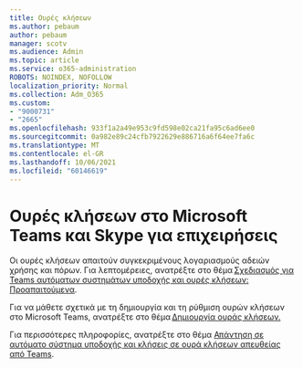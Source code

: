 ```yaml
---
title: Ουρές κλήσεων
ms.author: pebaum
author: pebaum
manager: scotv
ms.audience: Admin
ms.topic: article
ms.service: o365-administration
ROBOTS: NOINDEX, NOFOLLOW
localization_priority: Normal
ms.collection: Adm_O365
ms.custom:
- "9000731"
- "2665"
ms.openlocfilehash: 933f1a2a49e953c9fd598e02ca21fa95c6ad6ee0
ms.sourcegitcommit: 0a982e89c24cfb7922629e886716a6f64ee7fa6c
ms.translationtype: MT
ms.contentlocale: el-GR
ms.lasthandoff: 10/06/2021
ms.locfileid: "60146619"
---
```

# <a name="call-queues-in-microsoft-teams-and-skype-for-business"></a>Ουρές κλήσεων στο Microsoft Teams και Skype για επιχειρήσεις 

Οι ουρές κλήσεων απαιτούν συγκεκριμένους λογαριασμούς αδειών χρήσης και πόρων. Για λεπτομέρειες, ανατρέξτε στο θέμα [Σχεδιασμός για Teams αυτόματων συστημάτων υποδοχής και ουρές κλήσεων: Προαπαιτούμενα](https://docs.microsoft.com/microsoftteams/plan-auto-attendant-call-queue#prerequisites). 

Για να μάθετε σχετικά με τη δημιουργία και τη ρύθμιση ουρών κλήσεων στο Microsoft Teams, ανατρέξτε στο θέμα [Δημιουργία ουράς κλήσεων.](https://docs.microsoft.com/microsoftteams/create-a-phone-system-call-queue) 

Για περισσότερες πληροφορίες, ανατρέξτε στο θέμα [Απάντηση σε αυτόματο σύστημα υποδοχής και κλήσεις σε ουρά κλήσεων απευθείας από Teams](https://docs.microsoft.com/microsoftteams/answer-auto-attendant-and-call-queue-calls). 